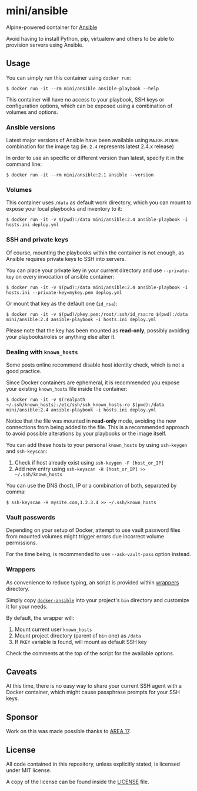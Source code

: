 # mini/ansible

Alpine-powered container for [Ansible](https://github.com/ansible/ansible)

Avoid having to install Python, pip, virtualenv and others to be able to
provision servers using Ansible.

## Usage

You can simply run this container using `docker run`:

```shell
$ docker run -it --rm mini/ansible ansible-playbook --help
```

This container will have no access to your playbook, SSH keys or
configuration options, which can be exposed using a combination of volumes
and options.

### Ansible versions

Latest major versions of Ansible have been available using `MAJOR.MINOR`
combination for the image tag (ie. `2.4` represents latest 2.4.x release)

In order to use an specific or different version than latest, specify it in
the command line:

```shell
$ docker run -it --rm mini/ansible:2.1 ansible --version
```

### Volumes

This container uses `/data` as default work directory, which you can mount
to expose your local playbooks and inventory to it:

```shell
$ docker run -it -v $(pwd):/data mini/ansible:2.4 ansible-playbook -i hosts.ini deploy.yml
```

### SSH and private keys

Of course, mounting the playbooks within the container is not enough, as
Ansible requires private keys to SSH into servers.

You can place your private key in your current directory and use
`--private-key` on every invocation of ansible container:

```shell
$ docker run -it -v $(pwd):/data mini/ansible:2.4 ansible-playbook -i hosts.ini --private-key=mykey.pem deploy.yml
```

Or mount that key as the default one (`id_rsa`):

```shell
$ docker run -it -v $(pwd)/pkey.pem:/root/.ssh/id_rsa:ro $(pwd):/data mini/ansible:2.4 ansible-playbook -i hosts.ini deploy.yml
```

Please note that the key has been mounted as **read-only**, possibly
avoiding your playbooks/roles or anything else alter it.

### Dealing with `known_hosts`

Some posts online recommend disable host identity check, which is not a
good practice.

Since Docker containers are ephemeral, it is recommended you expose your
existing `known_hosts` file inside the container:

```shell
$ docker run -it -v $(realpath ~/.ssh/known_hosts):/etc/ssh/ssh_known_hosts:ro $(pwd):/data mini/ansible:2.4 ansible-playbook -i hosts.ini deploy.yml
```

Notice that the file was mounted in **read-only** mode, avoiding the
new connections from being added to the file. This is a recommended
approach to avoid possible alterations by your playbooks or the image
itself.

You can add these hosts to your personal `known_hosts` by using
`ssh-keygen` and `ssh-keyscan`:

1. Check if host already exist using `ssh-keygen -F [host_or_IP]`
2. Add new entry using `ssh-keyscan -H [host_or_IP] >> ~/.ssh/known_hosts`

You can use the DNS (host), IP or a combination of both, separated
by comma:

```shell
$ ssh-keyscan -H mysite.com,1.2.3.4 >> ~/.ssh/known_hosts
```

### Vault passwords

Depending on your setup of Docker, attempt to use vault password files from
mounted volumes might trigger errors due incorrect volume permissions.

For the time being, is recommended to use `--ask-vault-pass` option instead.

### Wrappers

As convenience to reduce typing, an script is provided within
[wrappers](wrappers) directory.

Simply copy [`docker-ansible`](wrapper/docker-ansible) into your project's
`bin` directory and customize it for your needs.

By default, the wrapper will:

1. Mount current user `known_hosts`
2. Mount project directory (parent of `bin` one) as `/data`
3. If `PKEY` variable is found, will mount as default SSH key

Check the comments at the top of the script for the available options.

## Caveats

At this time, there is no easy way to share your current SSH agent with a
Docker container, which might cause passphrase prompts for your SSH keys.

## Sponsor

Work on this was made possible thanks to [AREA 17](https://area17.com).

## License

All code contained in this repository, unless explicitly stated, is
licensed under MIT license.

A copy of the license can be found inside the [LICENSE](LICENSE) file.
